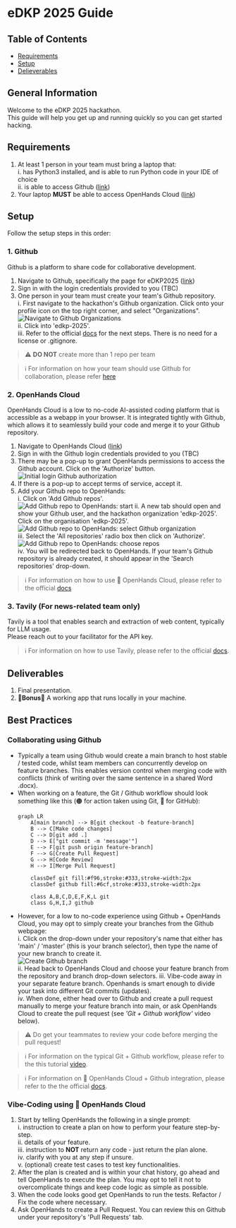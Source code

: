 # eDKP 2025 Guide

## Table of Contents
- [Requirements](#requirements)
- [Setup](#setup)
- [Delieverables](#deliverables)

## General Information
Welcome to the eDKP 2025 hackathon.  
This guide will help you get up and running quickly so you can get started hacking.

## Requirements
1. At least 1 person in your team must bring a laptop that:  
i. has Python3 installed, and is able to run Python code in your IDE of choice  
ii. is able to access Github ([link](https://github.com/))
2. Your laptop **MUST** be able to access OpenHands Cloud ([link](https://app.all-hands.dev/))

## Setup
Follow the setup steps in this order:
### 1. Github
Github is a platform to share code for collaborative development.
1. Navigate to Github, specifically the page for eDKP2025 ([link](https://github.com/edkp-2025/))
2. Sign in with the login credentials provided to you (TBC)
3. One person in your team must create your team's Github repository.  
i. First navigate to the hackathon's Github organization. Click onto your profile icon on the top right corner, and select "Organizations".  
![Navigate to Github Organizations](assets/images/readme-github-newrepo1.png)  
ii. Click into 'edkp-2025'.  
iii. Refer to the official [docs](https://docs.github.com/en/repositories/creating-and-managing-repositories/creating-a-new-repository) for the next steps. There is no need for a license or .gitignore.


> ⚠️ **DO NOT** create more than 1 repo per team  

> ℹ️ For information on how your team should use Github for collaboration, please refer [here](github.md)

### 2. OpenHands Cloud
OpenHands Cloud is a low to no-code AI-assisted coding platform that is accessible as a webapp in your browser. It is integrated tightly with Github, which allows it to seamlessly build your code and merge it to your Github repository.
1. Navigate to OpenHands Cloud ([link](https://app.all-hands.dev/))
2. Sign in with the Github login credentials provided to you (TBC)
3. There may be a pop-up to grant OpenHands permissions to access the Github account. Click on the 'Authorize' button.  
![Initial login Github authorization](assets/images/readme-openhands-authgithub.png)
4. If there is a pop-up to accept terms of service, accept it.
5. Add your Github repo to OpenHands:  
i. Click on 'Add Github repos'.  
![Add Github repo to OpenHands: start](assets/images/readme-openhands-addrepo1.png)
ii. A new tab should open and show your Github user, and the hackathon organization 'edkp-2025'. Click on the organisation 'edkp-2025'. 
![Add Github repo to OpenHands: select Github organization](assets/images/readme-openhands-addrepo2.png)  
iii. Select the 'All repositories' radio box then click on 'Authorize'.
![Add Github repo to OpenHands: choose repos](assets/images/readme-openhands-addrepo3.png)  
iv. You will be redirected back to OpenHands. If your team's Github repository is already created, it should appear in the 'Search repositories' drop-down.

> ℹ️ For information on how to use 👐 OpenHands Cloud, please refer to the official [docs](https://docs.all-hands.dev/)

### 3. Tavily (For news-related team only)
Tavily is a tool that enables search and extraction of web content, typically for LLM usage.  
Please reach out to your facilitator for the API key.

> ℹ️ For information on how to use Tavily, please refer to the official [docs](https://docs.tavily.com/documentation/api-reference/endpoint/search).

## Deliverables
1. Final presentation.
2. 🥳**Bonus**🥳 A working app that runs locally in your machine.

## Best Practices
### Collaborating using Github
- Typically a team using Github would create a main branch to host stable / tested code, whilst team members can concurrently develop on feature branches. This enables version control when merging code with conflicts (think of writing over the same sentence in a shared Word .docx).
- When working on a feature, the Git / Github workflow should look something like this (🟠 for action taken using Git, 🔵 for GitHub):
    ```mermaid
    graph LR
        A[main branch] --> B[git checkout -b feature-branch]
        B --> C[Make code changes]
        C --> D[git add .]
        D --> E["git commit -m 'message'"]
        E --> F[git push origin feature-branch]
        F --> G[Create Pull Request]
        G --> H[Code Review]
        H --> I[Merge Pull Request]

        classDef git fill:#f96,stroke:#333,stroke-width:2px
        classDef github fill:#6cf,stroke:#333,stroke-width:2px

        class A,B,C,D,E,F,K,L git
        class G,H,I,J github
    ```
- However, for a low to no-code experience using Github + OpenHands Cloud, you may opt to simply create your branches from the Github webpage:   
i. Click on the drop-down under your repository's name that either has 'main' / 'master' (this is your branch selector), then type the name of your new branch to create it.  
![Create Github branch](assets/images/readme-bestpractices-github.png)  
ii. Head back to OpenHands Cloud and choose your feature branch from the repository and branch drop-down selectors.
iii. Vibe-code away in your separate feature branch. Openhands is smart enough to divide your task into different Git commits (updates).  
iv. When done, either head over to Github and create a pull request manually to merge your feature branch into main, or ask OpenHands Cloud to create the pull request (see *'Git + Github workflow'* video below).

> ⚠️ Do get your teammates to review your code before merging the pull request!

> ℹ️ For information on the typical Git + Github workflow, please refer to the this tutorial [video](https://www.youtube.com/watch?v=nCKdihvneS0).

> ℹ️ For information on 👐 OpenHands Cloud + Github integration, please refer to the the official [docs](https://docs.all-hands.dev/usage/cloud/github-installation#working-with-github-repos-in-openhands-cloud).


### Vibe-Coding using 👐 OpenHands Cloud
1. Start by telling OpenHands the following in a single prompt:  
i. instruction to create a plan on how to perform your feature step-by-step.  
ii. details of your feature.  
iii. instruction to **NOT** return any code - just return the plan alone.  
iv. clarify with you at any step if unsure.  
v. (optional) create test cases to test key functionalities.
2. After the plan is created and is within your chat history, go ahead and tell OpenHands to execute the plan. You may opt to tell it not to overcomplicate things and keep code logic as simple as possible.
3. When the code looks good get OpenHands to run the tests. Refactor / Fix the code where necessary.
4. Ask OpenHands to create a Pull Request. You can review this on Github under your repository's 'Pull Requests' tab.
